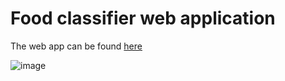 # Food classifier web application
The web app can be found [here](https://food-classifier-los0.onrender.com)

![image](https://github.com/azizHakim/food_classifier/edit/master/web_app.PNG)

